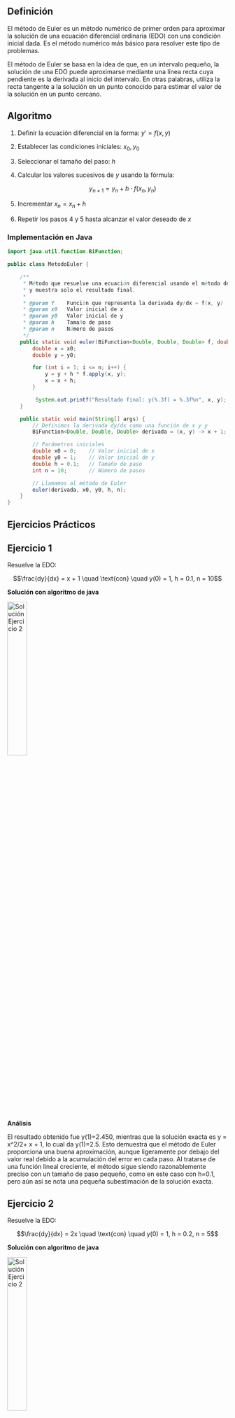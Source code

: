## Definición
El método de Euler es un método numérico de primer orden para aproximar la solución de una ecuación diferencial ordinaria (EDO) con una condición inicial dada. Es el método numérico más básico para resolver este tipo de problemas.

El método de Euler se basa en la idea de que, en un intervalo pequeño, la solución de una EDO puede aproximarse mediante una línea recta cuya pendiente es la derivada al inicio del intervalo. En otras palabras, utiliza la recta tangente a la solución en un punto conocido para estimar el valor de la solución en un punto cercano.

## Algoritmo
1. Definir la ecuación diferencial en la forma: $y' = f(x, y)$
   
2. Establecer las condiciones iniciales: $x_0, y_0$
   
3. Seleccionar el tamaño del paso: $h$
   
4. Calcular los valores sucesivos de $y$ usando la fórmula:

   $$y_{n+1} = y_n + h \cdot f(x_n, y_n)$$

5. Incrementar $x_n = x_n + h$
    
6. Repetir los pasos 4 y 5 hasta alcanzar el valor deseado de $x$
### Implementación en Java
```java
import java.util.function.BiFunction;

public class MetodoEuler {

    /**
     * Método que resuelve una ecuación diferencial usando el método de Euler
     * y muestra solo el resultado final.
     *
     * @param f    Función que representa la derivada dy/dx = f(x, y)
     * @param x0   Valor inicial de x
     * @param y0   Valor inicial de y
     * @param h    Tamaño de paso
     * @param n    Número de pasos
     */
    public static void euler(BiFunction<Double, Double, Double> f, double x0, double y0, double h, int n) {
        double x = x0;
        double y = y0;

        for (int i = 1; i <= n; i++) {
            y = y + h * f.apply(x, y);
            x = x + h;
        }

         System.out.printf("Resultado final: y(%.3f) = %.3f%n", x, y);
    }

    public static void main(String[] args) {
        // Definimos la derivada dy/dx como una función de x y y
        BiFunction<Double, Double, Double> derivada = (x, y) -> x + 1;

        // Parámetros iniciales
        double x0 = 0;    // Valor inicial de x
        double y0 = 1;    // Valor inicial de y
        double h = 0.1;   // Tamaño de paso
        int n = 10;       // Número de pasos

        // Llamamos al método de Euler
        euler(derivada, x0, y0, h, n);
    }
}
```
## Ejercicios Prácticos
## Ejercicio 1
Resuelve la EDO:

$$\frac{dy}{dx} = x + 1 \quad \text{con} \quad y(0) = 1, h = 0.1, n = 10$$

**Solución con algoritmo de java**

<img src="https://github.com/nadfernanda/Metodos_Numericos/blob/main/tema-6/imagenes/M%C3%A9todo%20de%20Euler/Ejercicio1.png" width="30%" alt="Solución Ejercicio 2">

**Análisis** 

El resultado obtenido fue y(1)=2.450, mientras que la solución exacta es y = x^2/2+ x + 1, lo cual da y(1)=2.5. Esto demuestra que el método de Euler proporciona una buena aproximación, aunque ligeramente por debajo del valor real debido a la acumulación del error en cada paso. Al tratarse de una función lineal creciente, el método sigue siendo razonablemente preciso con un tamaño de paso pequeño, como en este caso con h=0.1, pero aún así se nota una pequeña subestimación de la solución exacta.

## Ejercicio 2
Resuelve la EDO:

$$\frac{dy}{dx} = 2x  \quad \text{con} \quad y(0) = 1, h = 0.2, n = 5$$

**Solución con algoritmo de java**

<img src="https://github.com/nadfernanda/Metodos_Numericos/blob/main/tema-6/imagenes/M%C3%A9todo%20de%20Euler/Ejercicio%202.png" width="30%" alt="Solución Ejercicio 2">

**Análisis** 

Aquí se obtuvo y(1) = 0.800, mientras que la solución exacta es y= x^2 y por lo tanto y(1)=1.0. Este resultado evidencia una subestimación más marcada que en el primer ejercicio. Aunque la derivada es lineal, el valor de y crece de forma cuadrática, y con un paso h=0.2, el método de Euler no logra capturar bien esa aceleración en el crecimiento. Disminuir el tamaño del paso ayudaría a mejorar la aproximación y reducir este error.

## Ejercicio 3
Resuelve la EDO:

$$\frac{dy}{dx} = y  \quad \text{con} \quad y(0) = 1, h = 0.1, n = 10$$

**Solución con algoritmo de java**

<img src="https://github.com/nadfernanda/Metodos_Numericos/blob/main/tema-6/imagenes/M%C3%A9todo%20de%20Euler/Ejercicio%203.png" width="30%" alt="Solución Ejercicio 2">

**Análisis**

El valor final obtenido fue y(1) = 2.594, frente a la solución exacta y = e^x, que da aproximadamente y(1)=2.718. En este caso, Euler también subestima la solución real, aunque con una buena aproximación considerando que la función exponencial crece rápidamente. El método de Euler no sigue bien esa curvatura creciente cuando se mantiene un tamaño de paso constante. Esto resalta la limitación del método para funciones con crecimiento exponencial, aunque sigue siendo útil para obtener una idea general de la tendencia de la solución.


## Ejercicio 4
Resuelve la EDO:

$$\frac{dy}{dx} = cos(x)  \quad \text{con} \quad y(0) = 1, h = 0.1, n = 10$$

**Solución con algoritmo de java**

<img src="https://github.com/nadfernanda/Metodos_Numericos/blob/main/tema-6/imagenes/M%C3%A9todo%20de%20Euler/Ejercicio%204.png" width="30%" alt="Solución Ejercicio 2">

**Análisis** 

El valor estimado fue y(1) = 0.864, comparado con la solución exacta y = sin(x), que da y(1)≈0.841. Curiosamente, en este caso el método de Euler sobreestima el resultado, lo cual es una excepción entre los ejercicios presentados. Esto se debe a que cos⁡(x) decrece en este intervalo, y Euler usa el valor inicial de la pendiente para proyectar hacia adelante, lo que hace que acumule ligeramente más área bajo la curva de lo que realmente hay. Sin embargo, el error es pequeño y la aproximación es bastante buena.

## Ejercicio 5
Resuelve la EDO:

$$\frac{dy}{dx} = x * y  \quad \text{con} \quad y(0) = 1, h = 0.1, n = 10$$


**Solución con algoritmo de java**

<img src="https://github.com/nadfernanda/Metodos_Numericos/blob/main/tema-6/imagenes/M%C3%A9todo%20de%20Euler/Ejercicio%205.png" width="30%" alt="Solución Ejercicio 2">

**Análisis** 

Para este ejercicio, Euler arrojó y(1) = 1.547, mientras que la solución exacta es y = e^x^2/2, lo que da y(1)≈1.649. Nuevamente, se observa una subestimación del resultado real, lo cual es esperable dado que la derivada depende tanto de x como de y, y ambas aumentan con el tiempo. El método de Euler, al tratar con productos de variables crecientes, tiende a acumular errores más rápidamente si el paso no es suficientemente pequeño. Aun así, la diferencia no es demasiado grande y el resultado es aceptable para propósitos de aproximación básica.

